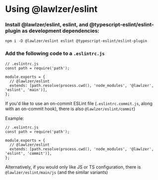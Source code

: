 # Using @lawlzer/eslint

### Install @lawlzer/eslint, eslint, and @typescript-eslint/eslint-plugin as development dependencies:

```
npm i -D @lawlzer/eslint eslint @typescript-eslint/eslint-plugin
```

### Add the following code to a `.eslintrc.js`

```
// .eslintrc.js
const path = require('path');

module.exports = {
  // @lawlzer/eslint
  extends: [path.resolve(process.cwd(), 'node_modules', '@lawlzer', 'eslint', 'main')],
};
```

If you'd like to use an on-commit ESLint file (`.eslintrc.commit.js`, along with an on-commit hook), there is also `@lawlzer/eslint/commit`)

Example:

```
// .eslintrc.js
const path = require('path');

module.exports = {
  // @lawlzer/eslint
  extends: [path.resolve(process.cwd(), 'node_modules', '@lawlzer', 'eslint', 'commit')],
};
```

Alternatively, if you would only like JS or TS configuration, there is `@lawlzer/eslint/main/js` (and the similar variants)
